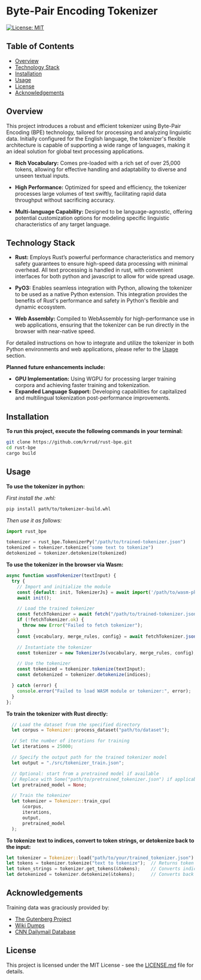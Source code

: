 # Byte-Pair Encoding Tokenizer
[![License: MIT](https://img.shields.io/badge/License-MIT-yellow.svg)](LICENSE.md)


## Table of Contents
- [Overview](#overview)
- [Technology Stack](#stack)
- [Installation](#installation)
- [Usage](#usage)
- [License](#license)
- [Acknowledgements](#acknowledgements)


## Overview <a name="overview"></a>

This project introduces a robust and efficient tokenizer using Byte-Pair Encoding (BPE) technology, tailored for processing and analyzing linguistic data. Initially configured for the English language, the tokenizer's flexible architecture is capable of supporting a wide range of languages, making it an ideal solution for global text processing applications.

- **Rich Vocabulary:** Comes pre-loaded with a rich set of over 25,000 tokens, allowing for effective handling and adaptability to diverse and unseen textual inputs.

- **High Performance:** Optimized for speed and efficiency, the tokenizer processes large volumes of text swiftly, facilitating rapid data throughput without sacrificing accuracy.

- **Multi-language Capability:** Designed to be language-agnostic, offering potential customization options for modeling specific linguistic characteristics of any target language.


## Technology Stack <a name="stack"></a>

- **Rust:** Employs Rust’s powerful performance characteristics and memory safety guarantees to ensure high-speed data processing with minimal overhead. All text processing is handled in rust, with convenient interfaces for both python and javascript to allow for wide spread usage.

- **PyO3:** Enables seamless integration with Python, allowing the tokenizer to be used as a native Python extension. This integration provides the benefits of Rust's performance and safety in Python's flexible and dynamic ecosystem.

- **Web Assembly:** Compiled to WebAssembly for high-performance use in web applications, ensuring that the tokenizer can be run directly in the browser with near-native speed.

For detailed instructions on how to integrate and utilize the tokenizer in both Python environments and web applications, please refer to the [Usage](#usage) section.


**Planned future enhancements include:**
- **GPU Implementation:** Using WGPU for processing larger training corpora and achieving faster training and tokenization.
- **Expanded Language Support:** Developing capabilities for capitalized and multilingual tokenization post-performance improvements.


## Installation <a name="installation"></a>

**To run this project, execute the following commands in your terminal:**
```sh
git clone https://github.com/krrud/rust-bpe.git
cd rust-bpe
cargo build
```


## Usage <a name="usage"></a>

**To use the tokenizer in python:**

*First install the .whl:*
```sh
pip install path/to/tokenizer-build.whl
```

*Then use it as follows:*
```python
import rust_bpe

tokenizer = rust_bpe.TokenizerPy("/path/to/trained-tokenizer.json")
tokenized = tokenizer.tokenize("some text to tokenize")
detokenized = tokenizer.detokenize(tokenized)
```


**To use the tokenizer in the browser via Wasm:**
```javascript
async function wasmTokenizer(textInput) {
  try {
    // Import and initialize the module
    const {default: init, TokenizerJs} = await import('/path/to/wasm-pkg');
    await init();

    // Load the trained tokenizer
    const fetchTokenizer = await fetch("/path/to/trained-tokenizer.json");
    if (!fetchTokenizer.ok) {
      throw new Error("Failed to fetch tokenizer");
    }
    const {vocabulary, merge_rules, config} = await fetchTokenizer.json();

    // Instantiate the tokenizer
    const tokenizer = new TokenizerJs(vocabulary, merge_rules, config);

    // Use the tokenizer
    const tokenized = tokenizer.tokenize(textInput);
    const detokenized = tokenizer.detokenize(indices);

  } catch (error) {
    console.error("Failed to load WASM module or tokenizer:", error);
  }
};
```

**To train the tokenizer with Rust directly:**
```rust
  // Load the dataset from the specified directory
  let corpus = Tokenizer::process_dataset("path/to/dataset");

  // Set the number of iterations for training
  let iterations = 25000;

  // Specify the output path for the trained tokenizer model
  let output = "./src/tokenizer_train.json";

  // Optional: start from a pretrained model if available
  // Replace with Some("path/to/pretrained_tokenizer.json") if applicable
  let pretrained_model = None; 

  // Train the tokenizer
  let tokenizer = Tokenizer::train_cpu(
      &corpus,
      iterations,
      output,
      pretrained_model
  );
```

**To tokenize text to indices, convert to token strings, or detokenize back to the input:**
```rust
let tokenizer = Tokenizer::load("path/to/your/trained_tokenizer.json").unwrap();
let tokens = tokenizer.tokenize("text to tokenize");  // Returns token indices
let token_strings = tokenizer.get_tokens(&tokens);    // Converts indices to associated strings
let detokenized = tokenizer.detokenize(&tokens);      // Converts back to the original text
```


## Acknowledgements <a name="acknowledgements"></a>
Training data was graciously provided by:
- [The Gutenberg Project](https://www.gutenberg.org)
- [Wiki Dumps](https://en.wikipedia.org/wiki/Wikipedia:Database_download)
- [CNN Dailymail Database](https://huggingface.co/datasets/ccdv/cnn_dailymail)


## License <a name="license"></a>
This project is licensed under the MIT License - see the [LICENSE.md](LICENSE.md) file for details.
